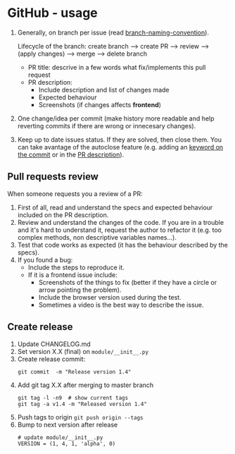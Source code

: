 # GitHub - usage

1. Generally, on branch per issue (read [branch-naming-convention](git-branch-naming-convention.md)).

    Lifecycle of the branch: create branch --> create PR --> review --> (apply changes) --> merge --> delete branch
    - PR title: descrive in a few words what fix/implements this pull request
    - PR description:
        - Include description and list of changes made
        - Expected behaviour
        - Screenshots (if changes affects **frontend**)
2. One change/idea per commit (make history more readable and help reverting commits if there are wrong or innecesary changes).

3. Keep up to date issues status. If they are solved, then close them. You can take avantage of the autoclose feature (e.g. adding an [keyword on the commit](https://github.blog/2013-01-22-closing-issues-via-commit-messages/) or in the [PR description](https://github.blog/2013-05-14-closing-issues-via-pull-requests/)).

## Pull requests review

When someone requests you a review of a PR:
1. First of all, read and understand the specs and expected behaviour included on the PR description.
2. Review and understand the changes of the code. If you are in a trouble and it's hard to understand it, request the author to refactor it (e.g. too complex methods, non descriptive variables names...).
3. Test that code works as expected (it has the behaviour described by the specs).
4. If you found a bug:
    - Include the steps to reproduce it.
    - If it is a frontend issue include:
        - Screenshots of the things to fix (better if they have a circle or arrow pointing the problem).
        - Include the browser version used during the test.
        - Sometimes a video is the best way to describe the issue.


## Create release

1. Update CHANGELOG.md
2. Set version X.X (final) on `module/__init__.py`
3. Create release commit:
    ```
    git commit  -m "Release version 1.4"
    ```
4. Add git tag X.X after merging to master branch
    ```
    git tag -l -n9  # show current tags
    git tag -a v1.4 -m "Released version 1.4"
    ```
5. Push tags to origin
    `git push origin --tags`
6. Bump to next version after release
    ```
    # update module/__init__.py
    VERSION = (1, 4, 1, 'alpha', 0)
    ```
